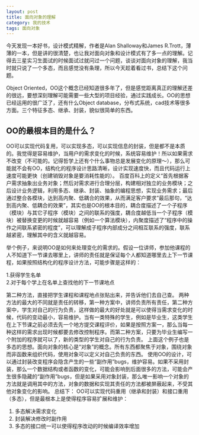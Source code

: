 ```yaml
---
layout: post
title: 面向对象的理解
category: 我的技术
tags: 面向对象
---
```


今天发现一本好书，设计模式精解，作者是Alan Shalloway和James R.Trott，薄薄的一本，但是讲的很清楚，也让我对面向对象和设计模式有了多一点的理解。记得去三星实习生面试的时候面试过就问过一个问题，谈谈对面向对象的理解，我当时就只说了一个多态，而且感觉没有条理，所以今天趁着看过书，总结下这个问题。

Object Oriented，OO这个概念已经知道很多年了，但是感觉距离真正的理解还差的很远，要想深刻理解可能需要一些大型的项目经验，通过实践成长。OO的思想已经运用的很广泛了，还有什么Object database，分布式系统，cad技术等很多方面。三个特征多态、继承、封装，貌似很简单的东西。

## OO的最根本目的是什么？
OO可以实现代码复用，可以实现多态，可以实现信息的封装，但是都不是本质的。我觉得是容易维护，当用户的需求变化的时候，系统容易维护！所以如果需求不改变（不可能的。记得哲学上还有个什么事物总是发展变化的原理～），那么可能就不会有OO，结构化的程序设计思路清晰，设计实现速度快，而且代码运行上速度可能更快（创建销毁对象是要消耗性能的）。
百度百科上的定义“首先根据客户需求抽象出业务对象；然后对需求进行合理分层，构建相对独立的业务模块；之后设计业务逻辑，利用多态、继承、封装、抽象的编程思想，实现业务需求；最后通过整合各模块，达到高内聚、低耦合的效果，从而满足客户要求”最后那句，“达到高内聚、低耦合的效果”，其实也是OO的根本目的，耦合度描述了一个子程序（模块）与其它子程序（模块）之间的联系的强度，耦合度越低当一个子程序（模块）被替换变更的时候就越容易（例如一个算法模块），内聚度描述了“程序中的操作之间联系紧密的程度”，可以理解成子程序内部成分之间相互联系的强度，联系越紧密，理解其中的含义就越容易。

举个例子，来说明OO是如何来处理变化的需求的。假设一位讲师，参加他课程的人不知道下一节课去哪里上，讲师的责任就是保证每个人都知道哪里去上下一节课程，如果按照结构化的程序设计方法，可能步骤是这样的：

1.获得学生名单  
2.对于每个学上在名单上查找他的下一节课地点

第二种方法，直接把学生课程和课程地点张贴出来，并告诉他们去自己查。
两种方法的最大的不同就是责任的转移，第一种方案中，讲师负责所有责任，第二种方案中，学生对自己的行为负责，这样做的最大的好处就是可以使得当需求变化的时候，代码的变动最小，容易维护。当有一类特殊的学生，例如是毕业生，这类学生在上下节课之前必须去先一个地方提交课程评价，如果是按照方案一，那么当每一种这样的需求出现时候都要去修改控制程序。而第二种方案，只要为毕业生编写一个附加的程序就可以了，新的类型的学生对自己的行为负责。
上面这个例子也是多态的思想。面向对象的核心是“对象”的概念。所有东西都聚焦于对象，围绕对象而非函数来组织代码，使用对象可以定义对自己负责的东西。
使用OO的设计，可以通过封装改变程序会隐含产生的一些“副作用”bugs，维护容易。如果不采用封装，那么一个数据结构或者函数的变化，可能会影响到后面很多的方法，可能会产生很多隐藏的“副作用”bugs，但是如果采用对象封装，那么唯一影响一个对象的方法就是调用其中的方法，对象的数据和实现其责任的方法都被屏蔽起来，不受其他对象变化的影响。
总结下：
OO可以实现代码重用（继承和封装）和接口重用（多态），但是最根本上是使得程序容易扩展和维护：  
1. 多态解决需求变化  
2. 封装解决修改时副作用  
3. 多态的接口统一可以使得程序改动的时候编译效率增加
